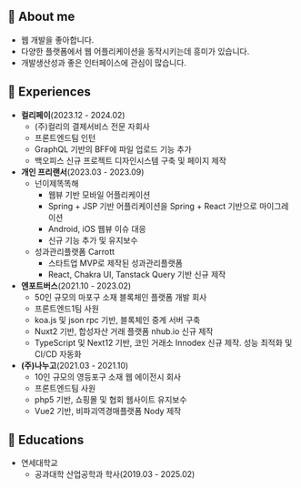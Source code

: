 ## 📌 About me

- 웹 개발을 좋아합니다.
- 다양한 플랫폼에서 웹 어플리케이션을 동작시키는데 흥미가 있습니다.
- 개발생산성과 좋은 인터페이스에 관심이 많습니다.

## 📌 Experiences

- **컬리페이**(2023.12 - 2024.02)
  - (주)컬리의 결제서비스 전문 자회사
  - 프론트엔드팀 인턴
  - GraphQL 기반의 BFF에 파일 업로드 기능 추가
  - 백오피스 신규 프로젝트 디자인시스템 구축 및 페이지 제작
- **개인 프리랜서**(2023.03 - 2023.09)
  - 넌이제똑똑해
    - 웹뷰 기반 모바일 어플리케이션
    - Spring + JSP 기반 어플리케이션을 Spring + React 기반으로 마이그레이션
    - Android, iOS 웹뷰 이슈 대응
    - 신규 기능 추가 및 유지보수
  - 성과관리플랫폼 Carrott
    - 스타트업 MVP로 제작된 성과관리플랫폼
    - React, Chakra UI, Tanstack Query 기반 신규 제작
- **엔포트버스**(2021.10 - 2023.02)
  - 50인 규모의 마포구 소재 블록체인 플랫폼 개발 회사
  - 프론트엔드1팀 사원
  - koa.js 및 json rpc 기반, 블록체인 중계 서버 구축
  - Nuxt2 기반, 합성자산 거래 플랫폼 nhub.io 신규 제작
  - TypeScript 및 Next12 기반, 코인 거래소 Innodex 신규 제작. 성능 최적화 및 CI/CD 자동화
- **(주)나누고**(2021.03 - 2021.10)
  - 10인 규모의 영등포구 소재 웹 에이전시 회사
  - 프론트엔드팀 사원
  - php5 기반, 쇼핑몰 및 협회 웹사이트 유지보수
  - Vue2 기반, 비파괴역경매플랫폼 Nody 제작

## 📌 Educations

- 연세대학교
  - 공과대학 산업공학과 학사(2019.03 - 2025.02)
